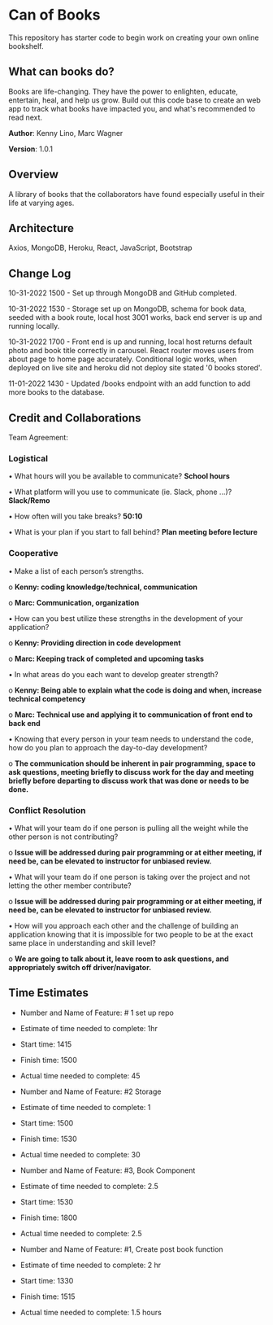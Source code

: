 # Can of Books

This repository has starter code to begin work on creating your own online bookshelf.

## What can books do?

Books are life-changing. They have the power to enlighten, educate, entertain, heal, and help us grow. Build out this code base to create an web app to track what books have impacted you, and what's recommended to read next.

**Author**: Kenny Lino, Marc Wagner

**Version**: 1.0.1

## Overview

A library of books that the collaborators have found especially useful in their life at varying ages.

## Architecture

Axios, MongoDB, Heroku, React, JavaScript, Bootstrap

## Change Log

10-31-2022 1500 -  Set up through MongoDB and GitHub completed.

10-31-2022 1530 -  Storage set up on MongoDB, schema for book data, seeded with a book route, local host 3001 works, back end server is up and running locally.

10-31-2022 1700 -  Front end is up and running, local host returns default photo and book title correctly in carousel.  React router moves users from about page to home page accurately.  Conditional logic works, when deployed on live site and heroku did not deploy site stated '0 books stored'.

11-01-2022 1430 - Updated /books endpoint with an add function to add more books to the database.

## Credit and Collaborations

Team Agreement:

### Logistical

• What hours will you be available to communicate? **School hours**

• What platform will you use to communicate (ie. Slack, phone …)? **Slack/Remo**

• How often will you take breaks?  **50:10**

• What is your plan if you start to fall behind? **Plan meeting before lecture**

### Cooperative

• Make a list of each person’s strengths.

o **Kenny:  coding knowledge/technical, communication**

o **Marc:  Communication, organization**

• How can you best utilize these strengths in the development of your application?

o **Kenny:  Providing direction in code development**

o **Marc:  Keeping track of completed and upcoming tasks**

• In what areas do you each want to develop greater strength?

o **Kenny:  Being able to explain what the code is doing and when, increase technical competency**

o **Marc:  Technical use and applying it to communication of front end to back end**

• Knowing that every person in your team needs to understand the code, how do you plan to approach the day-to-day development?

o **The communication should be inherent in pair programming, space to ask questions, meeting briefly to discuss work for the day and meeting briefly before departing to discuss work that was done or needs to be done.**

### Conflict Resolution

• What will your team do if one person is pulling all the weight while the other person is not contributing?

o **Issue will be addressed during pair programming or at either meeting, if need be, can be elevated to instructor for unbiased review.**

• What will your team do if one person is taking over the project and not letting the other member contribute?

o **Issue will be addressed during pair programming or at either meeting, if need be, can be elevated to instructor for unbiased review.**

• How will you approach each other and the challenge of building an application knowing that it is impossible for two people to be at the exact same place in understanding and skill level?

o **We are going to talk about it, leave room to ask questions, and appropriately switch off driver/navigator.**

## Time Estimates

- Number and Name of Feature:  # 1 set up repo
- Estimate of time needed to complete:  1hr
- Start time:  1415
- Finish time:  1500
- Actual time needed to complete:  45

- Number and Name of Feature:  #2 Storage
- Estimate of time needed to complete:  1
- Start time:  1500
- Finish time:  1530
- Actual time needed to complete:  30

- Number and Name of Feature:  #3, Book Component
- Estimate of time needed to complete:  2.5
- Start time:  1530
- Finish time:  1800
- Actual time needed to complete:  2.5

- Number and Name of Feature:  #1, Create post book function
- Estimate of time needed to complete:  2 hr
- Start time:  1330
- Finish time:  1515
- Actual time needed to complete: 1.5 hours
